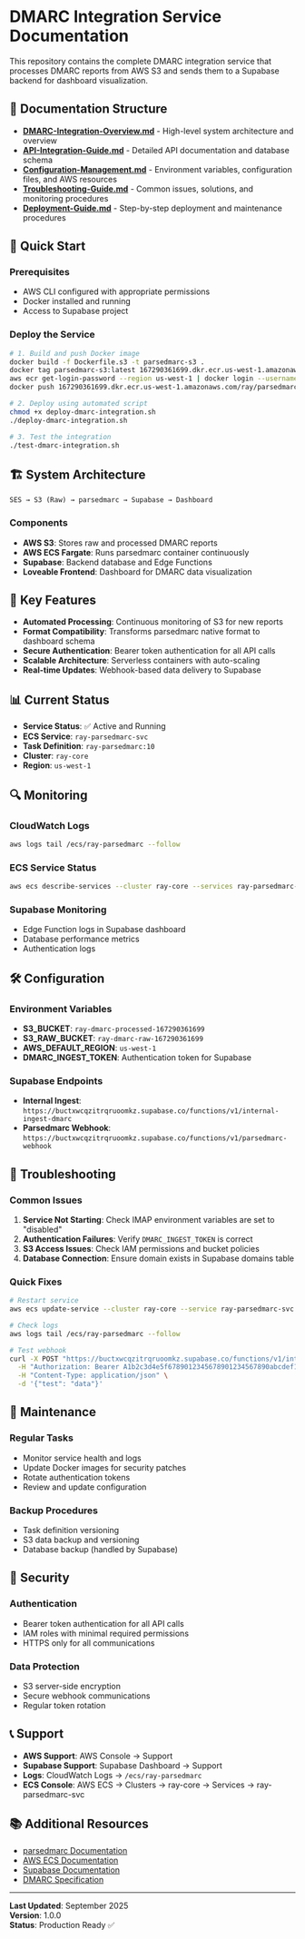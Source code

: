# DMARC Integration Service Documentation

This repository contains the complete DMARC integration service that processes DMARC reports from AWS S3 and sends them to a Supabase backend for dashboard visualization.

## 📁 Documentation Structure

- **[DMARC-Integration-Overview.md](./DMARC-Integration-Overview.md)** - High-level system architecture and overview
- **[API-Integration-Guide.md](./API-Integration-Guide.md)** - Detailed API documentation and database schema
- **[Configuration-Management.md](./Configuration-Management.md)** - Environment variables, configuration files, and AWS resources
- **[Troubleshooting-Guide.md](./Troubleshooting-Guide.md)** - Common issues, solutions, and monitoring procedures
- **[Deployment-Guide.md](./Deployment-Guide.md)** - Step-by-step deployment and maintenance procedures

## 🚀 Quick Start

### Prerequisites
- AWS CLI configured with appropriate permissions
- Docker installed and running
- Access to Supabase project

### Deploy the Service
```bash
# 1. Build and push Docker image
docker build -f Dockerfile.s3 -t parsedmarc-s3 .
docker tag parsedmarc-s3:latest 167290361699.dkr.ecr.us-west-1.amazonaws.com/ray/parsedmarc:latest
aws ecr get-login-password --region us-west-1 | docker login --username AWS --password-stdin 167290361699.dkr.ecr.us-west-1.amazonaws.com
docker push 167290361699.dkr.ecr.us-west-1.amazonaws.com/ray/parsedmarc:latest

# 2. Deploy using automated script
chmod +x deploy-dmarc-integration.sh
./deploy-dmarc-integration.sh

# 3. Test the integration
./test-dmarc-integration.sh
```

## 🏗️ System Architecture

```
SES → S3 (Raw) → parsedmarc → Supabase → Dashboard
```

### Components
- **AWS S3**: Stores raw and processed DMARC reports
- **AWS ECS Fargate**: Runs parsedmarc container continuously
- **Supabase**: Backend database and Edge Functions
- **Loveable Frontend**: Dashboard for DMARC data visualization

## 🔧 Key Features

- **Automated Processing**: Continuous monitoring of S3 for new reports
- **Format Compatibility**: Transforms parsedmarc native format to dashboard schema
- **Secure Authentication**: Bearer token authentication for all API calls
- **Scalable Architecture**: Serverless containers with auto-scaling
- **Real-time Updates**: Webhook-based data delivery to Supabase

## 📊 Current Status

- **Service Status**: ✅ Active and Running
- **ECS Service**: `ray-parsedmarc-svc`
- **Task Definition**: `ray-parsedmarc:10`
- **Cluster**: `ray-core`
- **Region**: `us-west-1`

## 🔍 Monitoring

### CloudWatch Logs
```bash
aws logs tail /ecs/ray-parsedmarc --follow
```

### ECS Service Status
```bash
aws ecs describe-services --cluster ray-core --services ray-parsedmarc-svc
```

### Supabase Monitoring
- Edge Function logs in Supabase dashboard
- Database performance metrics
- Authentication logs

## 🛠️ Configuration

### Environment Variables
- **S3_BUCKET**: `ray-dmarc-processed-167290361699`
- **S3_RAW_BUCKET**: `ray-dmarc-raw-167290361699`
- **AWS_DEFAULT_REGION**: `us-west-1`
- **DMARC_INGEST_TOKEN**: Authentication token for Supabase

### Supabase Endpoints
- **Internal Ingest**: `https://buctxwcqzitrqruoomkz.supabase.co/functions/v1/internal-ingest-dmarc`
- **Parsedmarc Webhook**: `https://buctxwcqzitrqruoomkz.supabase.co/functions/v1/parsedmarc-webhook`

## 🚨 Troubleshooting

### Common Issues
1. **Service Not Starting**: Check IMAP environment variables are set to "disabled"
2. **Authentication Failures**: Verify `DMARC_INGEST_TOKEN` is correct
3. **S3 Access Issues**: Check IAM permissions and bucket policies
4. **Database Connection**: Ensure domain exists in Supabase domains table

### Quick Fixes
```bash
# Restart service
aws ecs update-service --cluster ray-core --service ray-parsedmarc-svc --force-new-deployment

# Check logs
aws logs tail /ecs/ray-parsedmarc --follow

# Test webhook
curl -X POST "https://buctxwcqzitrqruoomkz.supabase.co/functions/v1/internal-ingest-dmarc" \
  -H "Authorization: Bearer A1b2c3d4e5f6789012345678901234567890abcdef1234567890abcdef123456" \
  -H "Content-Type: application/json" \
  -d '{"test": "data"}'
```

## 📝 Maintenance

### Regular Tasks
- Monitor service health and logs
- Update Docker images for security patches
- Rotate authentication tokens
- Review and update configuration

### Backup Procedures
- Task definition versioning
- S3 data backup and versioning
- Database backup (handled by Supabase)

## 🔐 Security

### Authentication
- Bearer token authentication for all API calls
- IAM roles with minimal required permissions
- HTTPS only for all communications

### Data Protection
- S3 server-side encryption
- Secure webhook communications
- Regular token rotation

## 📞 Support

- **AWS Support**: AWS Console → Support
- **Supabase Support**: Supabase Dashboard → Support
- **Logs**: CloudWatch Logs → `/ecs/ray-parsedmarc`
- **ECS Console**: AWS ECS → Clusters → ray-core → Services → ray-parsedmarc-svc

## 📚 Additional Resources

- [parsedmarc Documentation](https://github.com/domainaware/parsedmarc)
- [AWS ECS Documentation](https://docs.aws.amazon.com/ecs/)
- [Supabase Documentation](https://supabase.com/docs)
- [DMARC Specification](https://tools.ietf.org/html/rfc7489)

---

**Last Updated**: September 2025  
**Version**: 1.0.0  
**Status**: Production Ready ✅
